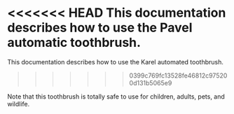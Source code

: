 <<<<<<< HEAD
This documentation describes how to use the Pavel automatic toothbrush.
=======
This documentation describes how to use the Karel automated toothbrush.
>>>>>>> 0399c769fc13528fe46812c975200d131b5065e9

Note that this toothbrush is totally safe to use for children, adults, pets, and wildlife.
